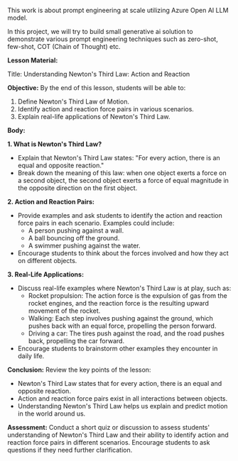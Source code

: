 This work is about prompt engineering at scale utilizing Azure Open AI LLM model.

In this project, we will try to build small generative ai solution to demonstrate various prompt engineering techniques such as zero-shot, few-shot, COT (Chain of Thought) etc.

**Lesson Material:**

Title: Understanding Newton's Third Law: Action and Reaction

**Objective:**
By the end of this lesson, students will be able to:

1. Define Newton's Third Law of Motion.
2. Identify action and reaction force pairs in various scenarios.
3. Explain real-life applications of Newton's Third Law.

**Body:**

**1. What is Newton's Third Law?**
   - Explain that Newton's Third Law states: "For every action, there is an equal and opposite reaction."
   - Break down the meaning of this law: when one object exerts a force on a second object, the second object exerts a force of equal magnitude in the opposite direction on the first object.

**2. Action and Reaction Pairs:**
   - Provide examples and ask students to identify the action and reaction force pairs in each scenario. Examples could include:
     - A person pushing against a wall.
     - A ball bouncing off the ground.
     - A swimmer pushing against the water.
   - Encourage students to think about the forces involved and how they act on different objects.

**3. Real-Life Applications:**
   - Discuss real-life examples where Newton's Third Law is at play, such as:
     - Rocket propulsion: The action force is the expulsion of gas from the rocket engines, and the reaction force is the resulting upward movement of the rocket.
     - Walking: Each step involves pushing against the ground, which pushes back with an equal force, propelling the person forward.
     - Driving a car: The tires push against the road, and the road pushes back, propelling the car forward.
   - Encourage students to brainstorm other examples they encounter in daily life.
   
**Conclusion:**
Review the key points of the lesson:
- Newton's Third Law states that for every action, there is an equal and opposite reaction.
- Action and reaction force pairs exist in all interactions between objects.
- Understanding Newton's Third Law helps us explain and predict motion in the world around us.

**Assessment:**
Conduct a short quiz or discussion to assess students' understanding of Newton's Third Law and their ability to identify action and reaction force pairs in different scenarios. Encourage students to ask questions if they need further clarification.
